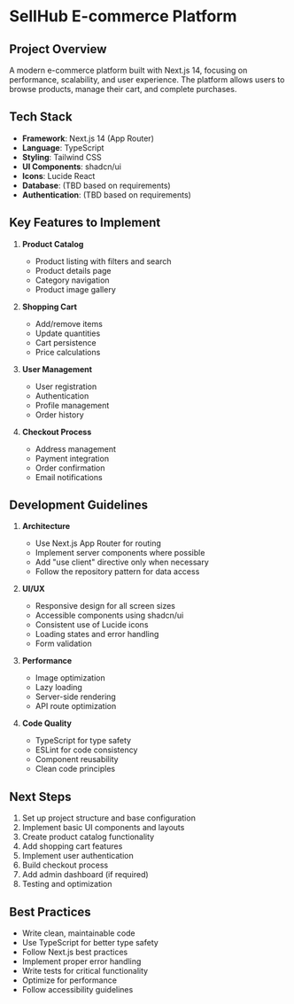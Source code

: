 # SellHub E-commerce Platform

## Project Overview
A modern e-commerce platform built with Next.js 14, focusing on performance, scalability, and user experience. The platform allows users to browse products, manage their cart, and complete purchases.

## Tech Stack
- **Framework**: Next.js 14 (App Router)
- **Language**: TypeScript
- **Styling**: Tailwind CSS
- **UI Components**: shadcn/ui
- **Icons**: Lucide React
- **Database**: (TBD based on requirements)
- **Authentication**: (TBD based on requirements)

## Key Features to Implement
1. **Product Catalog**
   - Product listing with filters and search
   - Product details page
   - Category navigation
   - Product image gallery

2. **Shopping Cart**
   - Add/remove items
   - Update quantities
   - Cart persistence
   - Price calculations

3. **User Management**
   - User registration
   - Authentication
   - Profile management
   - Order history

4. **Checkout Process**
   - Address management
   - Payment integration
   - Order confirmation
   - Email notifications

## Development Guidelines
1. **Architecture**
   - Use Next.js App Router for routing
   - Implement server components where possible
   - Add "use client" directive only when necessary
   - Follow the repository pattern for data access

2. **UI/UX**
   - Responsive design for all screen sizes
   - Accessible components using shadcn/ui
   - Consistent use of Lucide icons
   - Loading states and error handling
   - Form validation

3. **Performance**
   - Image optimization
   - Lazy loading
   - Server-side rendering
   - API route optimization

4. **Code Quality**
   - TypeScript for type safety
   - ESLint for code consistency
   - Component reusability
   - Clean code principles


## Next Steps
1. Set up project structure and base configuration
2. Implement basic UI components and layouts
3. Create product catalog functionality
4. Add shopping cart features
5. Implement user authentication
6. Build checkout process
7. Add admin dashboard (if required)
8. Testing and optimization

## Best Practices
- Write clean, maintainable code
- Use TypeScript for better type safety
- Follow Next.js best practices
- Implement proper error handling
- Write tests for critical functionality
- Optimize for performance
- Follow accessibility guidelines